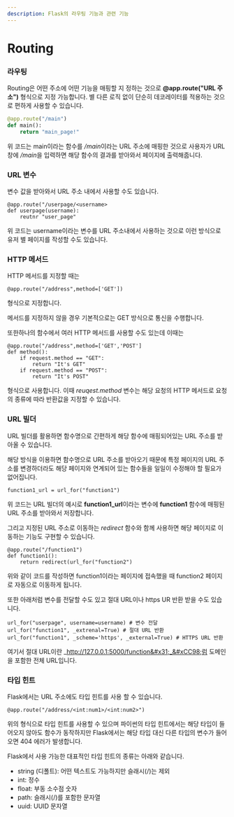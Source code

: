 ```yaml
---
description: Flask의 라우팅 기능과 관련 기능
---
```


# Routing

### 라우팅

Routing은  어떤 주소에 어떤  기능을 매핑할 지 정하는 것으로 **@app.route("URL 주소")** 형식으로 지정 가능합니다. 별 다른 로직 없이 단순히 데코레이터를 적용하는 것으로 편하게 사용할 수 있습니다.

```python
@app.route("/main")
def main():
    return "main_page!"
```

위 코드는 main이라는 함수를 _/mai&#x6E;_&#xC774;라는 URL 주소에 매핑한 것으로 사용자가 URL 창에 _/mai&#x6E;_&#xC744; 입력하면 해당 함수의 결과를 받아와서 페이지에 출력해줍니다.

### URL 변수

변수 값을 받아와서 URL 주소 내에서 사용할 수도 있습니다.

```
@app.route("/userpage/<username>
def userpage(username):
    reutnr "user_page"
```

위 코드는 username이라는 변수를 URL 주소내에서 사용하는 것으로 이런 방식으로 유저 별 페이지를 작성할 수도 있습니다.

### HTTP 메서드

HTTP 메서드를 지정할 때는&#x20;

```
@app.route("/address",method=['GET'])
```

형식으로 지정합니다.

메서드를 지정하지 않을 경우 기본적으로는 GET 방식으로 통신을 수행합니다.

또한하나의 함수에서 여러 HTTP 메서드를 사용할 수도 있는데 이때는

```
@app.route("/address",method=['GET','POST']
def method():
    if request.method == "GET":
        return "It's GET"
    if request.method == "POST":
        return "It's POST"
```

형식으로 사용합니다. 이때 _reuqest.method_ 변수는 해당 요청의 HTTP 메서드로 요청의 종류에 따라 반환값을 지정할 수 있습니다.

### URL 빌더

URL 빌더를 활용하면 함수명으로 간편하게 해당 함수에 매핑되어있는 URL 주소를 받아올 수 있습니다.

해당 방식을 이용하면 함수명으로  URL 주소를 받아오기 때문에 특정 페이지의 URL 주소를 변경하더라도 해당 페이지와 연계되어 있는 함수들을 일일이 수정해야 할 필요가 없어집니다.

```
function1_url = url_for("function1")
```

위 코드는 URL 빌더의 예시로 **function1\_url**이라는 변수에 **function1** 함수에 매핑된 URL 주소를 받아와서 저장합니다.

그리고 지정된 URL 주소로 이동하는 _redirect_ 함수와 함께 사용하면 해당 페이지로 이동하는 기능도 구현할 수 있습니다.

```
@app.route("/function1")
def function1():
    return redirect(url_for("function2")
```

위와 같이 코드를 작성하면 function1이라는 페이지에 접속했을 때 function2 페이지로 자동으로 이동하게 됩니다.

또한 아래처럼 변수를 전달할 수도 있고 절대 URL이나 https UR 반환 받을 수도 있습니다.

```
url_for("userpage", username=username) # 변수 전달
url_for("function1", _extrenal=True) # 절대 URL 반환
url_for("function1", _scheme='https', _external=True) # HTTPS URL 반환
```

여기서 절대 URL이란 _http://127.0.0.1:5000/function&#x31;_&#xCC98;럼 도메인을 포함한 전체 URL입니다.

### 타입 힌트

Flask에서는 URL 주소에도 타입 힌트를 사용 할 수 있습니다.

```
@app.route("/address/<int:num1>/<int:num2>")
```

위의 형식으로 타입 힌트를 사용할 수 있으며 파이썬의 타입 힌트에서는 해당 타입이 들어오지 않아도 함수가 동작하지만 Flask에서는 해당 타입 대신 다른 타입의 변수가 들어오면 404 에러가 발생합니다.

Flask에서 사용 가능한 대표적인 타입 힌트의 종류는 아래와 같습니다.

* string (디폴트): 어떤 텍스트도 가능하지만 슬래시(/)는 제외
* int: 정수
* float: 부동 소수점 숫자
* path: 슬래시(/)를 포함한 문자열
* uuid: UUID 문자열
